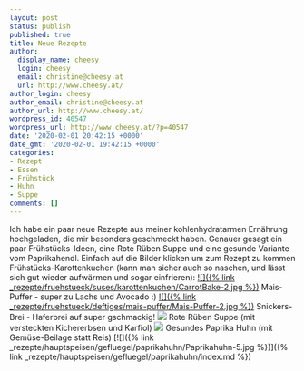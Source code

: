 ```yaml
---
layout: post
status: publish
published: true
title: Neue Rezepte
author:
  display_name: cheesy
  login: cheesy
  email: christine@cheesy.at
  url: http://www.cheesy.at/
author_login: cheesy
author_email: christine@cheesy.at
author_url: http://www.cheesy.at/
wordpress_id: 40547
wordpress_url: http://www.cheesy.at/?p=40547
date: '2020-02-01 20:42:15 +0000'
date_gmt: '2020-02-01 19:42:15 +0000'
categories:
- Rezept
- Essen
- Frühstück
- Huhn
- Suppe
comments: []
---
```

Ich habe ein paar neue Rezepte aus meiner kohlenhydratarmen Ernährung hochgeladen, die mir besonders geschmeckt haben. Genauer gesagt ein paar Frühstücks-Ideen, eine Rote Rüben Suppe und eine gesunde Variante vom Paprikahendl. Einfach auf die Bilder klicken um zum Rezept zu kommen
Frühstücks-Karottenkuchen (kann man sicher auch so naschen, und lässt sich gut wieder aufwärmen und sogar einfrieren):
[![]({% link _rezepte/fruehstueck/suses/karottenkuchen/CarrotBake-2.jpg %})](http://www.cheesy.at/rezepte/beilagen-und-sonstiges/fruehstueck/karottenkuchen/)
Mais-Puffer - super zu Lachs und Avocado :)
[![]({% link _rezepte/fruehstueck/deftiges/mais-puffer/Mais-Puffer-2.jpg %})](http://www.cheesy.at/rezepte/beilagen-und-sonstiges/fruehstueck/mais-puffer/)
Snickers-Brei - Haferbrei auf super gschmackig!
[![](http://www.cheesy.at/wp-content/uploads/Snickers-Brei-1.jpg)](http://www.cheesy.at/rezepte/beilagen-und-sonstiges/fruehstueck/snickers-brei/)
Rote Rüben Suppe (mit versteckten Kichererbsen und Karfiol)
[![](http://www.cheesy.at/wp-content/uploads/Rote-Rüben-Suppe-4.jpg)](http://www.cheesy.at/rezepte/vorspeisen-und-suppen/suppen/rote-rubensuppe/)
Gesundes Paprika Huhn (mit Gemüse-Beilage statt Reis)
[![]({% link _rezepte/hauptspeisen/gefluegel/paprikahuhn/Paprikahuhn-5.jpg %})]({% link _rezepte/hauptspeisen/gefluegel/paprikahuhn/index.md %})
